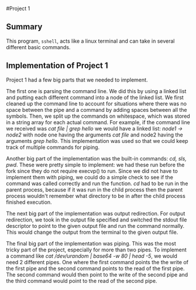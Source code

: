 ﻿#Project 1

## Summary
This program, `sshell`, acts like a linux terminal and can take in several different basic commands. 


## Implementation of Project 1

Project 1 had a few big parts that we needed to implement. 

The first one is parsing the command line. We did this by using a linked list and putting each different command into a node of the linked list. We first cleaned up the command line to account for situations where there was no space between the pipe and a command by adding spaces between all the symbols. Then, we split up the commands on whitespace, which was stored in a string array for each actual command.  For example, if the command line we received was *cat file | grep hello* we would have a linked list: *node1 -> node2* with node one having the arguments *cat file* and node2 having the arguments *grep hello*. This implementation was used so that we could keep track of multiple commands for piping. 

Another big part of the implementation was the built-in commands: *cd, sls, pwd*. These were pretty simple to implement: we had these run before the fork since they do not require execvp() to run. Since we did not have to implement them with piping, we could do a simple check to see if the command was called correctly and run the function. *cd* had to be run in the parent process, because if it was run in the child process then the parent process wouldn't remember what directory to be in after the child process finished execution.

The next big part of the implementation was output redirection. For output redirection, we took in the output file specified and switched the stdout file descriptor to point to the given output file and run the command normally. This would change the output from the terminal to the given output file. 

The final big part of the implementation was piping. This was the most tricky part of the project, especially for more than two pipes. To implement a command like *cat /dev/urandom | base64 -w 80 | head -5*, we would need 2 different pipes. One where the first command points the the write of the first pipe and the second command points to the read of the first pipe. The second command would then point to the write of the second pipe and the third command would point to the read of the second pipe. 
